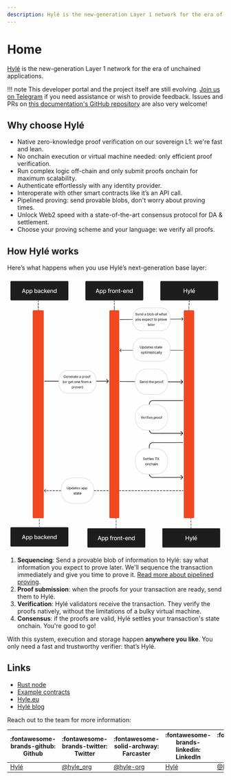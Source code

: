 ```yaml
---
description: Hylé is the new-generation Layer 1 network for the era of unchained applications. This is your developer documentation.
---
```


# Home

[Hylé](https://hyle.eu/) is the new-generation Layer 1 network for the era of unchained applications.

!!! note
    This developer portal and the project itself are still evolving. [Join us on Telegram](https://t.me/hyle_org) if you need assistance or wish to provide feedback. Issues and PRs on [this documentation's GitHub repository](https://github.com/Hyle-org/devhub-hyle) are also very welcome!

## Why choose Hylé

- Native zero-knowledge proof verification on our sovereign L1: we're fast and lean.
- No onchain execution or virtual machine needed: only efficient proof verification.
- Run complex logic off-chain and only submit proofs onchain for maximum scalability.
- Authenticate effortlessly with any identity provider.
- Interoperate with other smart contracts like it’s an API call.
- Pipelined proving: send provable blobs, don't worry about proving times.
- Unlock Web2 speed with a state-of-the-art consensus protocol for DA & settlement.
- Choose your proving scheme and your language: we verify all proofs.

## How Hylé works

Here’s what happens when you use Hylé’s next-generation base layer:

![Sequence diagram explaining the steps as listed below.](./assets/img/hyle-main-diagram.jpg)

1. **Sequencing**: Send a provable blob of information to Hylé: say what information you expect to prove later. We'll sequence the transaction immediately and give you time to prove it. [Read more about pipelined proving](https://blog.hyle.eu/an-introduction-to-delayed-proving/).
1. **Proof submission**: when the proofs for your transaction are ready, send them to Hylé.
1. **Verification**: Hylé validators receive the transaction. They verify the proofs natively, without the limitations of a bulky virtual machine.
1. **Consensus**: if the proofs are valid, Hylé settles your transaction's state onchain. You're good to go!

With this system, execution and storage happen **anywhere you like**. You only need a fast and trustworthy verifier: that’s Hylé.

## Links

- [Rust node](http://github.com/hyle-org/hyle)
- [Example contracts](http://github.com/hyle-org/examples)
- [Hyle.eu](https://hyle.eu)
- [Hylé blog](https://blog.hyle.eu)

Reach out to the team for more information:

| :fontawesome-brands-github: Github | :fontawesome-brands-twitter: Twitter | :fontawesome-solid-archway: Farcaster | :fontawesome-brands-linkedin: LinkedIn | :fontawesome-brands-youtube: Youtube |:fontawesome-brands-telegram: Telegram|
|-------------------------------------|--------------------------------------|--------------------------------------|--------------------------------------|--------------------------------------|--------------------------------------|
| [Hylé](https://github.com/Hyle-org) | [@hyle_org](https://x.com/hyle_org)  | [@hyle-org](https://warpcast.com/hyle-org) | [Hylé](https://www.linkedin.com/company/hyl-/) | [@Hylé](https://www.youtube.com/@Hyl%C3%A9-org) | [@hyle_org](https://t.me/hyle_org)|
